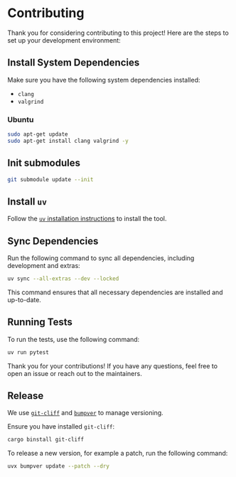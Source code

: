 # Contributing

Thank you for considering contributing to this project! Here are the steps to set up your development environment:

## Install System Dependencies

Make sure you have the following system dependencies installed:

- `clang`
- `valgrind`

### Ubuntu

```sh
sudo apt-get update
sudo apt-get install clang valgrind -y
```

## Init submodules

```sh
git submodule update --init
```

## Install `uv`

Follow the [`uv` installation instructions](https://docs.astral.sh/uv/getting-started/installation/#standalone-installer) to install the tool.

## Sync Dependencies

Run the following command to sync all dependencies, including development and extras:

```sh
uv sync --all-extras --dev --locked
```

This command ensures that all necessary dependencies are installed and up-to-date.

## Running Tests

To run the tests, use the following command:

```sh
uv run pytest
```

Thank you for your contributions! If you have any questions, feel free to open an issue or reach out to the maintainers.

## Release

We use [`git-cliff`](https://git-cliff.org/) and [`bumpver`](https://github.com/mbarkhau/bumpver) to manage versioning.

Ensure you have installed `git-cliff`:

```sh
cargo binstall git-cliff
```

To release a new version, for example a patch, run the following command:

```sh
uvx bumpver update --patch --dry
```
